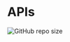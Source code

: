 # APIs

![GitHub repo size](https://img.shields.io/github/repo-size/brunodorea/AnimatedThrowdown?style=for-the-badge)
